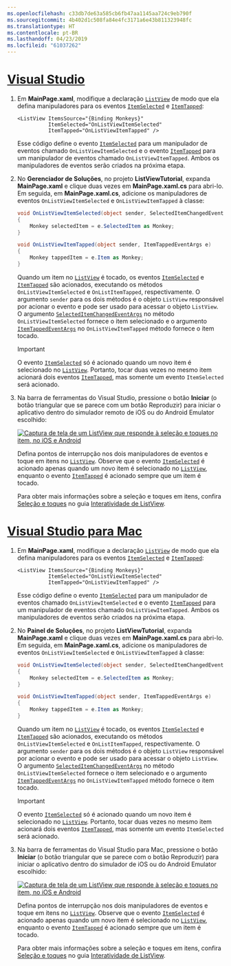 ```yaml
---
ms.openlocfilehash: c33db7de63a585cb6fb47aa1145aa724c9eb790f
ms.sourcegitcommit: 4b402d1c508fa84e4fc3171a6e43b811323948fc
ms.translationtype: HT
ms.contentlocale: pt-BR
ms.lasthandoff: 04/23/2019
ms.locfileid: "61037262"
---
```

# <a name="visual-studiotabvswin"></a>[Visual Studio](#tab/vswin)

1. Em **MainPage.xaml**, modifique a declaração [`ListView`](xref:Xamarin.Forms.ListView) de modo que ela defina manipuladores para os eventos [`ItemSelected`](xref:Xamarin.Forms.ListView.ItemSelected) e [`ItemTapped`](xref:Xamarin.Forms.ListView.ItemTapped):

    ```xaml
    <ListView ItemsSource="{Binding Monkeys}"
              ItemSelected="OnListViewItemSelected"
              ItemTapped="OnListViewItemTapped" />
    ```

    Esse código define o evento [`ItemSelected`](xref:Xamarin.Forms.ListView.ItemSelected) para um manipulador de eventos chamado `OnListViewItemSelected` e o evento [`ItemTapped`](xref:Xamarin.Forms.ListView.ItemTapped) para um manipulador de eventos chamado `OnListViewItemTapped`. Ambos os manipuladores de eventos serão criados na próxima etapa.

1. No **Gerenciador de Soluções**, no projeto **ListViewTutorial**, expanda **MainPage.xaml** e clique duas vezes em **MainPage.xaml.cs** para abri-lo. Em seguida, em **MainPage.xaml.cs**, adicione os manipuladores de eventos `OnListViewItemSelected` e `OnListViewItemTapped` à classe:

    ```csharp
    void OnListViewItemSelected(object sender, SelectedItemChangedEventArgs e)
    {
        Monkey selectedItem = e.SelectedItem as Monkey;
    }

    void OnListViewItemTapped(object sender, ItemTappedEventArgs e)
    {
        Monkey tappedItem = e.Item as Monkey;
    }
    ```

    Quando um item no [`ListView`](xref:Xamarin.Forms.ListView) é tocado, os eventos [`ItemSelected`](xref:Xamarin.Forms.ListView.ItemSelected) e [`ItemTapped`](xref:Xamarin.Forms.ListView.ItemTapped) são acionados, executando os métodos `OnListViewItemSelected` e `OnListItemTapped`, respectivamente. O argumento `sender` para os dois métodos é o objeto `ListView` responsável por acionar o evento e pode ser usado para acessar o objeto `ListView`. O argumento [`SelectedItemChangedEventArgs`](xref:Xamarin.Forms.SelectedItemChangedEventArgs) no método `OnListViewItemSelected` fornece o item selecionado e o argumento [`ItemTappedEventArgs`](xref:Xamarin.Forms.ItemTappedEventArgs) no `OnListViewItemTapped` método fornece o item tocado.

    > [!IMPORTANT]
    > O evento [`ItemSelected`](xref:Xamarin.Forms.ListView.ItemSelected) só é acionado quando um novo item é selecionado no [`ListView`](xref:Xamarin.Forms.ListView). Portanto, tocar duas vezes no mesmo item acionará dois eventos [`ItemTapped`](xref:Xamarin.Forms.ListView.ItemTapped), mas somente um evento `ItemSelected` será acionado.

1. Na barra de ferramentas do Visual Studio, pressione o botão **Iniciar** (o botão triangular que se parece com um botão Reproduzir) para iniciar o aplicativo dentro do simulador remoto de iOS ou do Android Emulator escolhido:

    [![Captura de tela de um ListView que responde à seleção e toques no item, no iOS e Android](../images/item-selection.png "Seleção de item de ListView")](../images/item-selection-large.png#lightbox "Seleção de item de ListView")

    Defina pontos de interrupção nos dois manipuladores de eventos e toque em itens no [`ListView`](xref:Xamarin.Forms.ListView). Observe que o evento [`ItemSelected`](xref:Xamarin.Forms.ListView.ItemSelected) é acionado apenas quando um novo item é selecionado no [`ListView`](xref:Xamarin.Forms.ListView), enquanto o evento [`ItemTapped`](xref:Xamarin.Forms.ListView.ItemTapped) é acionado sempre que um item é tocado.

    Para obter mais informações sobre a seleção e toques em itens, confira [Seleção e toques](~/xamarin-forms/user-interface/listview/interactivity.md#selection--taps) no guia [Interatividade de ListView](~/xamarin-forms/user-interface/listview/interactivity.md).

# <a name="visual-studio-for-mactabvsmac"></a>[Visual Studio para Mac](#tab/vsmac)

1. Em **MainPage.xaml**, modifique a declaração [`ListView`](xref:Xamarin.Forms.ListView) de modo que ela defina manipuladores para os eventos [`ItemSelected`](xref:Xamarin.Forms.ListView.ItemSelected) e [`ItemTapped`](xref:Xamarin.Forms.ListView.ItemTapped):

    ```xaml
    <ListView ItemsSource="{Binding Monkeys}"
              ItemSelected="OnListViewItemSelected"
              ItemTapped="OnListViewItemTapped" />
    ```

    Esse código define o evento [`ItemSelected`](xref:Xamarin.Forms.ListView.ItemSelected) para um manipulador de eventos chamado `OnListViewItemSelected` e o evento [`ItemTapped`](xref:Xamarin.Forms.ListView.ItemTapped) para um manipulador de eventos chamado `OnListViewItemTapped`. Ambos os manipuladores de eventos serão criados na próxima etapa.

1. No **Painel de Soluções**, no projeto **ListViewTutorial**, expanda **MainPage.xaml** e clique duas vezes em **MainPage.xaml.cs** para abri-lo. Em seguida, em **MainPage.xaml.cs**, adicione os manipuladores de eventos `OnListViewItemSelected` e `OnListViewItemTapped` à classe:

    ```csharp
    void OnListViewItemSelected(object sender, SelectedItemChangedEventArgs e)
    {
        Monkey selectedItem = e.SelectedItem as Monkey;
    }

    void OnListViewItemTapped(object sender, ItemTappedEventArgs e)
    {
        Monkey tappedItem = e.Item as Monkey;
    }
    ```

    Quando um item no [`ListView`](xref:Xamarin.Forms.ListView) é tocado, os eventos [`ItemSelected`](xref:Xamarin.Forms.ListView.ItemSelected) e [`ItemTapped`](xref:Xamarin.Forms.ListView.ItemTapped) são acionados, executando os métodos `OnListViewItemSelected` e `OnListItemTapped`, respectivamente. O argumento `sender` para os dois métodos é o objeto `ListView` responsável por acionar o evento e pode ser usado para acessar o objeto `ListView`. O argumento [`SelectedItemChangedEventArgs`](xref:Xamarin.Forms.SelectedItemChangedEventArgs) no método `OnListViewItemSelected` fornece o item selecionado e o argumento [`ItemTappedEventArgs`](xref:Xamarin.Forms.ItemTappedEventArgs) no `OnListViewItemTapped` método fornece o item tocado.

    > [!IMPORTANT]
    > O evento [`ItemSelected`](xref:Xamarin.Forms.ListView.ItemSelected) só é acionado quando um novo item é selecionado no [`ListView`](xref:Xamarin.Forms.ListView). Portanto, tocar duas vezes no mesmo item acionará dois eventos [`ItemTapped`](xref:Xamarin.Forms.ListView.ItemTapped), mas somente um evento `ItemSelected` será acionado.

1. Na barra de ferramentas do Visual Studio para Mac, pressione o botão **Iniciar** (o botão triangular que se parece com o botão Reproduzir) para iniciar o aplicativo dentro do simulador de iOS ou do Android Emulator escolhido:

    [![Captura de tela de um ListView que responde à seleção e toques no item, no iOS e Android](../images/item-selection.png "Seleção de item de ListView")](../images/item-selection-large.png#lightbox "Seleção de item de ListView")

    Defina pontos de interrupção nos dois manipuladores de eventos e toque em itens no [`ListView`](xref:Xamarin.Forms.ListView). Observe que o evento [`ItemSelected`](xref:Xamarin.Forms.ListView.ItemSelected) é acionado apenas quando um novo item é selecionado no [`ListView`](xref:Xamarin.Forms.ListView), enquanto o evento [`ItemTapped`](xref:Xamarin.Forms.ListView.ItemTapped) é acionado sempre que um item é tocado.

    Para obter mais informações sobre a seleção e toques em itens, confira [Seleção e toques](~/xamarin-forms/user-interface/listview/interactivity.md#selection--taps) no guia [Interatividade de ListView](~/xamarin-forms/user-interface/listview/interactivity.md).
